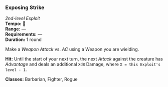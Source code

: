 ### Exposing Strike
*2nd-level Exploit*  
**Tempo:** 🔺  
**Range:** —  
**Requirements:** —  
**Duration:** 1 round  

Make a *Weapon Attack* vs. *AC* using a Weapon you are wielding.

**Hit:** Until the start of your next turn, the next *Attack* against the creature has *Advantage* and deals an additional `Xd8` Damage, where `X = this Exploit's level - 1`.

**Classes:** Barbarian, Fighter, Rogue

